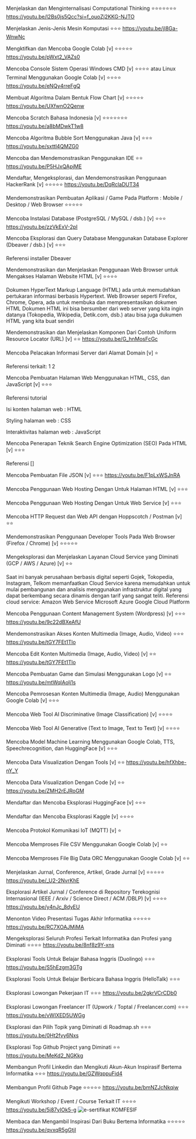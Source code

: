 Menjelaskan dan Menginternalisasi Computational Thinking ⭐⭐⭐⭐⭐⭐⭐
https://youtu.be/l2Bs0js5Qcc?si=f_ouoZj2KKG-NJTO

Menjelaskan Jenis-Jenis Mesin Komputasi ⭐⭐⭐
https://youtu.be/jI8Ga-WnwNc

Mengktifkan dan Mencoba Google Colab [v] ⭐⭐⭐⭐⭐
https://youtu.be/pWxt2_VAZs0

Mencoba Console Sistem Operasi Windows CMD [v] ⭐⭐⭐⭐ atau Linux Terminal Menggunakan Google Colab [v] ⭐⭐⭐⭐
https://youtu.be/eNQy4rreFgQ

Membuat Algoritma Dalam Bentuk Flow Chart [v] ⭐⭐⭐⭐⭐
https://youtu.be/UXfwnO2Qenw

Mencoba Scratch Bahasa Indonesia [v] ⭐⭐⭐⭐⭐⭐⭐
https://youtu.be/a8bMDwkT1w8

Mencoba Algoritma Bubble Sort Menggunakan Java [v] ⭐⭐⭐
https://youtu.be/sxttl4QMZG0

Mencoba dan Mendemonstrasikan Penggunakan IDE ⭐⭐
https://youtu.be/P5HJxQApjME

Mendaftar, Mengeksplorasi, dan Mendemonstrasikan Penggunaan HackerRank [v] ⭐⭐⭐⭐⭐
https://youtu.be/DqRclaDUT34

Mendemonstrasikan Pembuatan Aplikasi / Game Pada Platform : Mobile / Desktop / Web Browser ⭐⭐⭐⭐⭐


Mencoba Instalasi Database (PostgreSQL / MySQL / dsb.) [v] ⭐⭐⭐
https://youtu.be/zzVkExV-2pI

Mencoba Eksplorasi dan Query Database Menggunakan Database Explorer (Dbeaver / dsb.) [v] ⭐⭐⭐

Referensi installer Dbeaver

Mendemonstrasikan dan Menjelaskan Penggunaan Web Browser untuk Mengakses Halaman Website HTML [v] ⭐⭐⭐⭐


Dokumen HyperText Markup Language (HTML) ada untuk memudahkan pertukaran informasi berbasis Hypertext.
Web Browser seperti Firefox, Chrome, Opera, ada untuk membuka dan mempresentasikan dokumen HTML
Dokumen HTML ini bisa bersumber dari web server yang kita ingin datanya (Tokopedia, Wikipedia, Detik.com, dsb.) atau bisa juga dukumen HTML yang kita buat sendiri


Mendemonstrasikan dan Menjelaskan Komponen Dari Contoh Uniform Resource Locator (URL) [v] ⭐⭐
https://youtu.be/G_hnMosFcGc

Mencoba Pelacakan Informasi Server dari Alamat Domain [v] ⭐

Referensi terkait: 1 2

Mencoba Pembuatan Halaman Web Menggunakan HTML, CSS, dan JavaScript [v] ⭐⭐⭐

Referensi tutorial

Isi konten halaman web : HTML

Styling halaman web : CSS

Interaktivitas halaman web : JavaScript



Mencoba Penerapan Teknik Search Engine Optimization (SEO) Pada HTML [v] ⭐⭐⭐

Referensi []

Mencoba Pembuatan File JSON [v] ⭐⭐⭐
https://youtu.be/F1pLxWSJnRA

Mencoba Penggunaan Web Hosting Dengan Untuk Halaman HTML [v] ⭐⭐⭐


Mencoba Penggunaan Web Hosting Dengan Untuk Web Service [v] ⭐⭐⭐


Mencoba HTTP Request dan Web API dengan Hoppscotch / Postman [v] ⭐⭐


Mendemonstrasikan Penggunaan Developer Tools Pada Web Browser (Firefox / Chrome) [v] ⭐⭐⭐⭐⭐


Mengeksplorasi dan Menjelaskan Layanan Cloud Service yang Diminati (GCP / AWS / Azure) [v] ⭐⭐

Saat ini banyak perusahaan berbasis digital seperti Gojek, Tokopedia, Instagram, Telkom memanfaatkan Cloud Service karena memudahkan untuk mulai pembangunan dan analisis menggunakan infrastruktur digital yang dapat berkembang secara dinamis dengan tarif yang sangat teliti.
Referensi cloud service: Amazon Web Service Microsoft Azure Google Cloud Platform

Mencoba Penggunaan Content Management System (Wordpress) [v] ⭐⭐⭐
https://youtu.be/9c22dBXeAfU

Mendemonstrasikan Akses Konten Multimedia (Image, Audio, Video) ⭐⭐⭐
https://youtu.be/tGY7FEt1Tlo

Mencoba Edit Konten Multimedia (Image, Audio, Video) [v] ⭐⭐
https://youtu.be/tGY7FEt1Tlo

Mencoba Pembuatan Game dan Simulasi Menggunakan Logo [v] ⭐⭐
https://youtu.be/mtWqlAolj1s

Mencoba Pemrosesan Konten Multimedia (Image, Audio) Menggunakan Google Colab [v] ⭐⭐⭐


Mencoba Web Tool AI Discriminative (Image Classification) [v] ⭐⭐⭐⭐


Mencoba Web Tool AI Generative (Text to Image, Text to Text) [v] ⭐⭐⭐⭐


Mencoba Model Machine Learning Menggunakan Google Colab, TTS, Speechrecognition, dan HuggingFace [v] ⭐⭐⭐


Mencoba Data Visualization Dengan Tools [v] ⭐⭐
https://youtu.be/hfXhbe-nY_Y

Mencoba Data Visualization Dengan Code [v] ⭐⭐
https://youtu.be/ZMH2rEJRoGM

Mendaftar dan Mencoba Eksplorasi HuggingFace [v] ⭐⭐⭐


Mendaftar dan Mencoba Eksplorasi Kaggle [v] ⭐⭐⭐⭐


Mencoba Protokol Komunikasi IoT (MQTT) [v] ⭐


Mencoba Memproses File CSV Menggunakan Google Colab [v] ⭐⭐


Mencoba Memproses File Big Data ORC Menggunakan Google Colab [v] ⭐⭐


Menjelaskan Jurnal, Conference, Artikel, Grade Jurnal [v] ⭐⭐⭐⭐⭐
https://youtu.be/_U2-2NvrKhE

Eksplorasi Artikel Jurnal / Conference di Repository Terekognisi Internasional (IEEE / Arxiv / Science Direct / ACM /DBLP) [v] ⭐⭐⭐⭐
https://youtu.be/y4nJc_8dyEU

Menonton Video Presentasi Tugas Akhir Informatika ⭐⭐⭐⭐⭐
https://youtu.be/RC7XOAJMiMA

Mengeksplorasi Seluruh Profesi Terkait Informatika dan Profesi yang Diminati ⭐⭐⭐⭐
https://youtu.be/8nf8z9Y-xns

Eksplorasi Tools Untuk Belajar Bahasa Inggris (Duolingo) ⭐⭐⭐
https://youtu.be/S5hEzgm3GTg

Eksplorasi Tools Untuk Belajar Berbicara Bahasa Inggris (HelloTalk) ⭐⭐⭐


Eksplorasi Lowongan Pekerjaan IT ⭐⭐⭐
https://youtu.be/2gkrVCrCDb0

Eksplorasi Lowongan Freelancer IT (Upwork / Toptal / Freelancer.com) ⭐⭐⭐
https://youtu.be/vWIXED5UWGg

Eksplorasi dan Pilih Topik yang Diminati di Roadmap.sh ⭐⭐⭐
https://youtu.be/0Ht2fvy6Nxs

Eksplorasi Top Github Project yang Diminati ⭐⭐
https://youtu.be/MeKd2_NGKkg

Membangun Profil Linkedin dan Mengikuti Akun-Akun Inspirasif Bertema Informatika ⭐⭐⭐
https://youtu.be/GZWqppuFid4

Membangun Profil Github Page ⭐⭐⭐⭐⭐
https://youtu.be/bmNZJcNkqiw

Mengikuti Workshop / Event / Course Terkait IT ⭐⭐⭐⭐
https://youtu.be/5j87yIOk5-g
![e-sertifikat KOMFESIF](https://github.com/farhanmunir17/uasPengenalanIf/assets/144420633/b8e60eec-0bb6-4136-9e9d-5aee281365ba)


Membaca dan Mengambil Inspirasi Dari Buku Bertema Informatika ⭐⭐⭐⭐⭐
https://youtu.be/qvxqR5gGtjI

